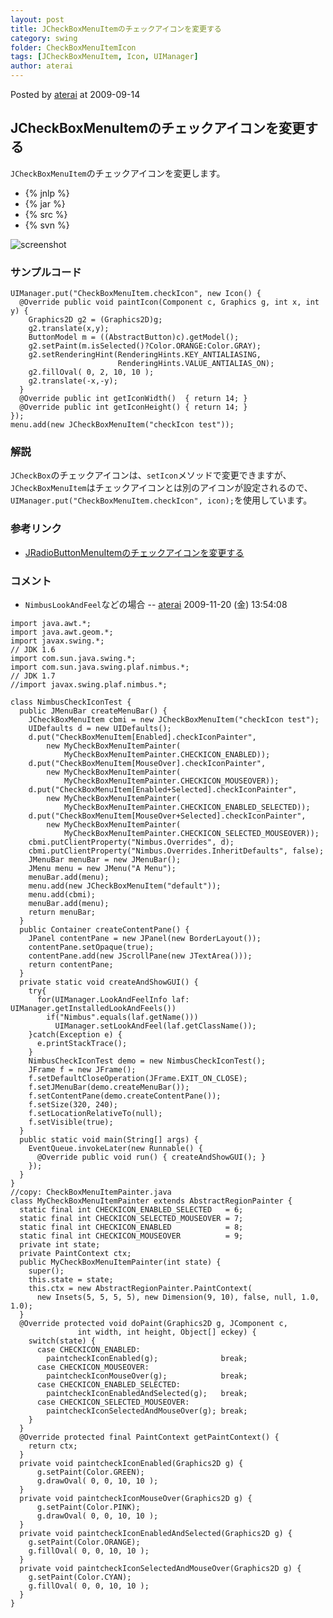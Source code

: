 ```yaml
---
layout: post
title: JCheckBoxMenuItemのチェックアイコンを変更する
category: swing
folder: CheckBoxMenuItemIcon
tags: [JCheckBoxMenuItem, Icon, UIManager]
author: aterai
---
```


Posted by [aterai](http://terai.xrea.jp/aterai.html) at 2009-09-14

## JCheckBoxMenuItemのチェックアイコンを変更する
`JCheckBoxMenuItem`のチェックアイコンを変更します。

- {% jnlp %}
- {% jar %}
- {% src %}
- {% svn %}

<!-- dummy comment line for breaking list -->

![screenshot](https://lh4.googleusercontent.com/_9Z4BYR88imo/TQTI5TuivhI/AAAAAAAAATg/nfren8EjliA/s800/CheckBoxMenuItemIcon.png)

### サンプルコード
<pre class="prettyprint"><code>UIManager.put("CheckBoxMenuItem.checkIcon", new Icon() {
  @Override public void paintIcon(Component c, Graphics g, int x, int y) {
    Graphics2D g2 = (Graphics2D)g;
    g2.translate(x,y);
    ButtonModel m = ((AbstractButton)c).getModel();
    g2.setPaint(m.isSelected()?Color.ORANGE:Color.GRAY);
    g2.setRenderingHint(RenderingHints.KEY_ANTIALIASING,
                        RenderingHints.VALUE_ANTIALIAS_ON);
    g2.fillOval( 0, 2, 10, 10 );
    g2.translate(-x,-y);
  }
  @Override public int getIconWidth()  { return 14; }
  @Override public int getIconHeight() { return 14; }
});
menu.add(new JCheckBoxMenuItem("checkIcon test"));
</code></pre>

### 解説
`JCheckBox`のチェックアイコンは、`setIcon`メソッドで変更できますが、`JCheckBoxMenuItem`はチェックアイコンとは別のアイコンが設定されるので、`UIManager.put("CheckBoxMenuItem.checkIcon", icon);`を使用しています。

### 参考リンク
- [JRadioButtonMenuItemのチェックアイコンを変更する](http://terai.xrea.jp/Swing/RadioButtonMenuItemIcon.html)

<!-- dummy comment line for breaking list -->

### コメント
- `NimbusLookAndFeel`などの場合 -- [aterai](http://terai.xrea.jp/aterai.html) 2009-11-20 (金) 13:54:08

<!-- dummy comment line for breaking list -->

<pre class="prettyprint"><code>import java.awt.*;
import java.awt.geom.*;
import javax.swing.*;
// JDK 1.6
import com.sun.java.swing.*;
import com.sun.java.swing.plaf.nimbus.*;
// JDK 1.7
//import javax.swing.plaf.nimbus.*;

class NimbusCheckIconTest {
  public JMenuBar createMenuBar() {
    JCheckBoxMenuItem cbmi = new JCheckBoxMenuItem("checkIcon test");
    UIDefaults d = new UIDefaults();
    d.put("CheckBoxMenuItem[Enabled].checkIconPainter",
        new MyCheckBoxMenuItemPainter(
            MyCheckBoxMenuItemPainter.CHECKICON_ENABLED));
    d.put("CheckBoxMenuItem[MouseOver].checkIconPainter",
        new MyCheckBoxMenuItemPainter(
            MyCheckBoxMenuItemPainter.CHECKICON_MOUSEOVER));
    d.put("CheckBoxMenuItem[Enabled+Selected].checkIconPainter",
        new MyCheckBoxMenuItemPainter(
            MyCheckBoxMenuItemPainter.CHECKICON_ENABLED_SELECTED));
    d.put("CheckBoxMenuItem[MouseOver+Selected].checkIconPainter",
        new MyCheckBoxMenuItemPainter(
            MyCheckBoxMenuItemPainter.CHECKICON_SELECTED_MOUSEOVER));
    cbmi.putClientProperty("Nimbus.Overrides", d);
    cbmi.putClientProperty("Nimbus.Overrides.InheritDefaults", false);
    JMenuBar menuBar = new JMenuBar();
    JMenu menu = new JMenu("A Menu");
    menuBar.add(menu);
    menu.add(new JCheckBoxMenuItem("default"));
    menu.add(cbmi);
    menuBar.add(menu);
    return menuBar;
  }
  public Container createContentPane() {
    JPanel contentPane = new JPanel(new BorderLayout());
    contentPane.setOpaque(true);
    contentPane.add(new JScrollPane(new JTextArea()));
    return contentPane;
  }
  private static void createAndShowGUI() {
    try{
      for(UIManager.LookAndFeelInfo laf: UIManager.getInstalledLookAndFeels())
        if("Nimbus".equals(laf.getName()))
          UIManager.setLookAndFeel(laf.getClassName());
    }catch(Exception e) {
      e.printStackTrace();
    }
    NimbusCheckIconTest demo = new NimbusCheckIconTest();
    JFrame f = new JFrame();
    f.setDefaultCloseOperation(JFrame.EXIT_ON_CLOSE);
    f.setJMenuBar(demo.createMenuBar());
    f.setContentPane(demo.createContentPane());
    f.setSize(320, 240);
    f.setLocationRelativeTo(null);
    f.setVisible(true);
  }
  public static void main(String[] args) {
    EventQueue.invokeLater(new Runnable() {
      @Override public void run() { createAndShowGUI(); }
    });
  }
}
//copy: CheckBoxMenuItemPainter.java
class MyCheckBoxMenuItemPainter extends AbstractRegionPainter {
  static final int CHECKICON_ENABLED_SELECTED   = 6;
  static final int CHECKICON_SELECTED_MOUSEOVER = 7;
  static final int CHECKICON_ENABLED            = 8;
  static final int CHECKICON_MOUSEOVER          = 9;
  private int state;
  private PaintContext ctx;
  public MyCheckBoxMenuItemPainter(int state) {
    super();
    this.state = state;
    this.ctx = new AbstractRegionPainter.PaintContext(
      new Insets(5, 5, 5, 5), new Dimension(9, 10), false, null, 1.0, 1.0);
  }
  @Override protected void doPaint(Graphics2D g, JComponent c,
               int width, int height, Object[] eckey) {
    switch(state) {
      case CHECKICON_ENABLED:
        paintcheckIconEnabled(g);              break;
      case CHECKICON_MOUSEOVER:
        paintcheckIconMouseOver(g);            break;
      case CHECKICON_ENABLED_SELECTED:
        paintcheckIconEnabledAndSelected(g);   break;
      case CHECKICON_SELECTED_MOUSEOVER:
        paintcheckIconSelectedAndMouseOver(g); break;
    }
  }
  @Override protected final PaintContext getPaintContext() {
    return ctx;
  }
  private void paintcheckIconEnabled(Graphics2D g) {
      g.setPaint(Color.GREEN);
      g.drawOval( 0, 0, 10, 10 );
  }
  private void paintcheckIconMouseOver(Graphics2D g) {
      g.setPaint(Color.PINK);
      g.drawOval( 0, 0, 10, 10 );
  }
  private void paintcheckIconEnabledAndSelected(Graphics2D g) {
    g.setPaint(Color.ORANGE);
    g.fillOval( 0, 0, 10, 10 );
  }
  private void paintcheckIconSelectedAndMouseOver(Graphics2D g) {
    g.setPaint(Color.CYAN);
    g.fillOval( 0, 0, 10, 10 );
  }
}
</code></pre>

